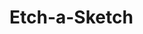 # Etch-a-Sketch
 <!-- 
Create a webpage with a 16x16 grid of square divs using javascript inside a container div 
(which can go directly in your HTML).

Use flexbox to make the divs appear as a grid


Set up a “hover” effect so that the grid divs change color when your mouse passes over them, leaving a (pixelated) trail through your grid like a pen would.


Add a button to the top of the screen that will send the user a popup asking for the number of squares per side for the new grid. Once entered, the existing grid should be removed and a new grid should be generated in the same total space as before (e.g. 960px wide) so that you’ve got a new sketch pad. Tip: Set the limit for the user input to a maximum of 100. A larger number of squares results in more computer resources being used, potentially causing delays, freezing, or crashing that we want to prevent.

Research button tags in HTML and how you can make a JavaScript function run when one is clicked.

Also check out prompts.

You should be able to enter 64 and have a brand new 64x64 grid pop up without changing the total amount of pixels used.
 -->